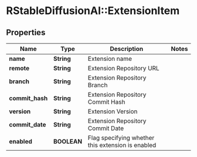 # RStableDiffusionAI::ExtensionItem

## Properties
Name | Type | Description | Notes
------------ | ------------- | ------------- | -------------
**name** | **String** | Extension name | 
**remote** | **String** | Extension Repository URL | 
**branch** | **String** | Extension Repository Branch | 
**commit_hash** | **String** | Extension Repository Commit Hash | 
**version** | **String** | Extension Version | 
**commit_date** | **String** | Extension Repository Commit Date | 
**enabled** | **BOOLEAN** | Flag specifying whether this extension is enabled | 

